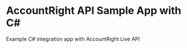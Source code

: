 AccountRight API Sample App with C#
=========================

Example C# integration app with AccountRight Live API
